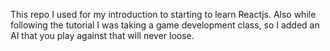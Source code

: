 This repo I used for my introduction to starting to learn Reactjs.
Also while following the tutorial I was taking a game development class, so I added an AI that you play against that will never loose.
